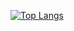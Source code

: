 [![Top Langs](https://github-readme-stats.vercel.app/api/top-langs/?username=greysonGhost&size_weight=0.5&count_weight=0.5&layout=compact&theme=onedark)](https://github.com/anuraghazra/github-readme-stats)

<!--
**greysonGhost/greysonGhost** is a ✨ _special_ ✨ repository because its `README.md` (this file) appears on your GitHub profile.

Here are some ideas to get you started:

- 🔭 I’m currently working on ...
- 🌱 I’m currently learning ...
- 👯 I’m looking to collaborate on ...
- 🤔 I’m looking for help with ...
- 💬 Ask me about ...
- 📫 How to reach me: ...
- 😄 Pronouns: ...
- ⚡ Fun fact: ...
-->
